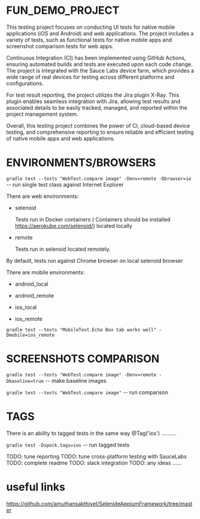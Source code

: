 # FUN_DEMO_PROJECT

This testing project focuses on conducting UI tests for native mobile applications (iOS and Android) and web applications.
The project includes a variety of tests, such as functional tests for native mobile apps and screenshot comparison tests
for web apps.

Continuous Integration (CI) has been implemented using GitHub Actions, ensuring automated builds and tests are executed
upon each code change. The project is integrated with the Sauce Labs device farm, which provides a wide range of real 
devices for testing across different platforms and configurations.

For test result reporting, the project utilizes the Jira plugin X-Ray. This plugin enables seamless integration with Jira,
allowing test results and associated details to be easily tracked, managed, and reported within the project management 
system.

Overall, this testing project combines the power of CI, cloud-based device testing, and comprehensive reporting to 
ensure reliable and efficient testing of native mobile apps and web applications.

# ENVIRONMENTS/BROWSERS

`gradle test --tests "WebTest.compare image" -Denv=remote -Dbrowser=ie`  -- run single test class against Internet Explorer

There are web environments:

- selenoid

  Tests run in Docker containers ( Containers should be installed https://aerokube.com/selenoid/) located locally

- remote

  Tests run in selenoid located remotely.

By default, tests run against Chrome browser on local selenoid browser

There are mobile environments:

- android_local

- android_remote

- ios_local

- ios_remote

`gradle test --tests "MobileTest.Echo Box tab works well" -Dmobile=ios_remote`

# SCREENSHOTS COMPARISON

`gradle test --tests "WebTest.compare image" -Denv=remote -Dbaseline=true`  -- make baseline images

`gradle test --tests "WebTest.compare image"`  -- run comparison

# TAGS

There is an ability to tagged tests in the same way
@Tag('ios')
..........

`gradle test -Dspock.tags=ios` -- run tagged tests

TODO: tune reporting
TODO: tune cross-platform testing with SauceLabs
TODO: complete readme
TODO: slack integration
TODO: any ideas ......

# useful links
https://github.com/amuthansakthivel/SelenideAppiumFramework/tree/master
